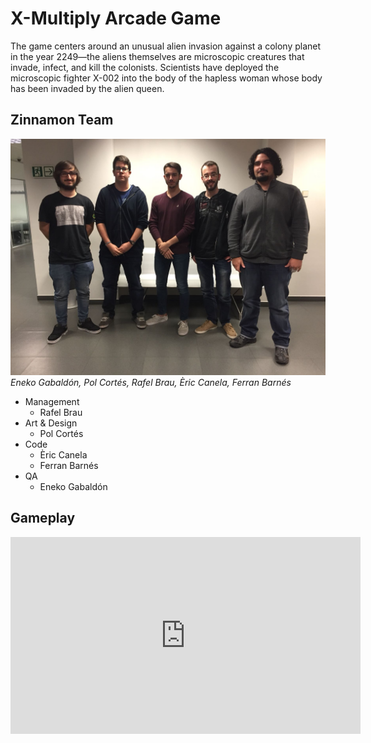 # X-Multiply Arcade Game
The game centers around an unusual alien invasion against a colony planet in the year 2249—the aliens themselves are microscopic creatures that invade, infect, and kill the colonists. Scientists have deployed the microscopic fighter X-002 into the body of the hapless woman whose body has been invaded by the alien queen.
## Zinnamon Team
![alt Team](Zinnamon_Team.jpeg)
<em>Eneko Gabaldón, Pol Cortés, Rafel Brau, Èric Canela, Ferran Barnés</em>
- Management
  - Rafel Brau
- Art & Design
  - Pol Cortés 
- Code
  - Èric Canela
  - Ferran Barnés
- QA
  - Eneko Gabaldón
  
  

## Gameplay
<iframe width="560" height="315" src="https://www.youtube.com/embed/dePMGk-hudA" frameborder="0" allow="autoplay; encrypted-media" allowfullscreen></iframe>
